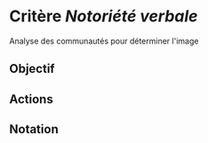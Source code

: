 # Critère *Notoriété verbale*
Analyse des communautés pour déterminer l'image

## Objectif


## Actions


## Notation